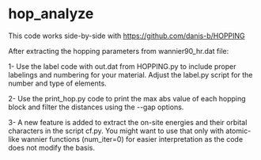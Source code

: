 # hop_analyze

This code works side-by-side with https://github.com/danis-b/HOPPING

After extracting the hopping parameters from wannier90_hr.dat file: 

1- Use the label code with out.dat from HOPPING.py to include proper labelings and numbering for your material. Adjust the label.py script for the number and type of elements.

2- Use the print_hop.py code to print the max abs value of each hopping block and filter the distances using the --gap options. 

3- A new feature is added to extract the on-site energies and their orbital characters in the script cf.py. You might want to use that only with atomic-like wannier functions (num_iter=0) for easier interpretation as the code does not modify the basis.
